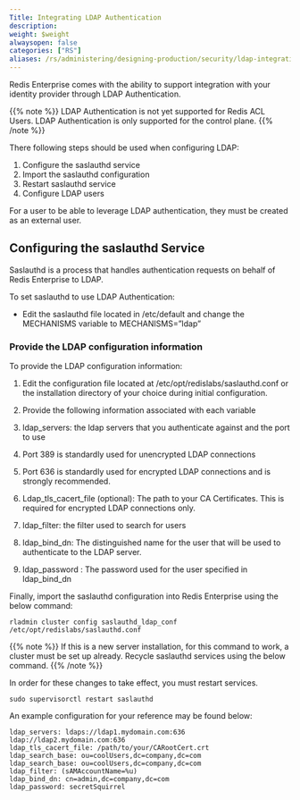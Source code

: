 ```yaml
---
Title: Integrating LDAP Authentication
description:
weight: $weight
alwaysopen: false
categories: ["RS"]
aliases: /rs/administering/designing-production/security/ldap-integration/
---
```


Redis Enterprise comes with the ability to support integration with your identity provider through LDAP Authentication. 

{{% note %}}
LDAP Authentication is not yet supported for Redis ACL Users. LDAP Authentication is only supported for the control plane.
{{% /note %}}

There following steps should be used when configuring LDAP:
1. Configure the saslauthd service
1. Import the saslauthd configuration
1. Restart saslauthd service
1. Configure LDAP users

For a user to be able to leverage LDAP authentication, they must be created as an external user.

## Configuring the saslauthd Service 

Saslauthd is a process that handles authentication requests on behalf of Redis Enterprise to LDAP.  

To set saslauthd to use LDAP Authentication:

- Edit the saslauthd file located in /etc/default and change the MECHANISMS variable to MECHANISMS=”ldap”

### Provide the LDAP configuration information

To provide the LDAP configuration information:

1. Edit the configuration file located at /etc/opt/redislabs/saslauthd.conf or the installation directory of your choice during initial configuration.
1. Provide the following information associated with each variable

1. ldap_servers: the ldap servers that you authenticate against and the port to use 
  1. Port 389 is standardly used for unencrypted LDAP connections
  1. Port 636 is standardly used for encrypted LDAP connections and is strongly recommended.
2. Ldap_tls_cacert_file (optional): The path to your CA Certificates. This is required for encrypted LDAP connections only.
3. ldap_filter: the filter used to search for users
4. ldap_bind_dn: The distinguished name for the user that will be used to authenticate to the LDAP server.
5. ldap_password : The password used for the user specified in ldap_bind_dn


Finally, import the saslauthd configuration into Redis Enterprise using the below command:

```src
rladmin cluster config saslauthd_ldap_conf /etc/opt/redislabs/saslauthd.conf
```

{{% note %}}
If this is a new server installation, for this command to work, a cluster must be set up already.
Recycle saslauthd services using the below command.
{{% /note %}}

In order for these changes to take effect, you must restart services.

```src
sudo supervisorctl restart saslauthd
```

An example configuration for your reference may be found below:


```src
ldap_servers: ldaps://ldap1.mydomain.com:636 ldap://ldap2.mydomain.com:636
ldap_tls_cacert_file: /path/to/your/CARootCert.crt
ldap_search_base: ou=coolUsers,dc=company,dc=com
ldap_search_base: ou=coolUsers,dc=company,dc=com
ldap_filter: (sAMAccountName=%u)
ldap_bind_dn: cn=admin,dc=company,dc=com
ldap_password: secretSquirrel
```

